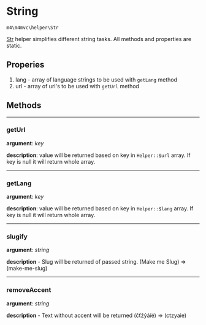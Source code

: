# String

`m4\m4mvc\helper\Str`

[Str](https://github.com/Matoo125/m4mvc/blob/master/src/helper/Str.php) helper simplifies different string tasks. All methods and properties are static.

## Properies
1. lang - array of language strings to be used with `getLang` method
2. url - array of url's to be used with `getUrl` method

## Methods
----------
### getUrl 
**argument**: *key*

**description**: value will be returned based on key in `Helper::$url` array. If key is null it will return whole array.

--------------

### getLang
**argument**: *key*

**description**: value will be returned based on key in `Helper::$lang` array. If key is null it will return whole array.


----------

### slugify
**argument**: *string*

**description** - Slug will be returned of passed string. (Make me Slug) => (make-me-slug)

-------

### removeAccent
**argument**: *string*

**description** - Text without accent will be returned (čťžýáíé) => (ctzyaie)